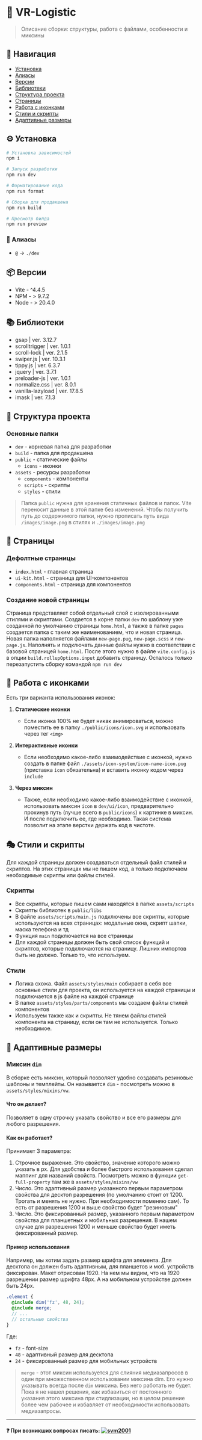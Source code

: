 # 🚀 VR-Logistic

> Описание сборки: структуры, работа с файлами, особенности и миксины

## 🔗 Навигация

- [Установка](#-установка)
- [Алиасы](#-алиасы)
- [Версии](#-версии)
- [Библиотеки](#-библиотеки)
- [Структура проекта](#-структура-проекта)
- [Страницы](#-страницы)
- [Работа с иконками](#-работа-с-иконками)
- [Стили и скрипты](#-стили-и-скрипты)
- [Адаптивные размеры](#-адаптивные-размеры)

## ⚙️ Установка

```bash
# Установка зависимостей
npm i

# Запуск разработки
npm run dev

# Форматирование кода
npm run format

# Сборка для продакшена
npm run build

# Просмотр билда
npm run preview
```

### 🔑 Алиасы

- `@` → `./dev`

## 📦 Версии

- Vite - ^4.4.5
- NPM - > 9.7.2
- Node - > 20.4.0

## 📚 Библиотеки

- gsap | ver. 3.12.7
- scrolltrigger | ver. 1.0.1
- scroll-lock | ver. 2.1.5
- swiper.js | ver. 10.3.1
- tippy.js | ver. 6.3.7
- jquery | ver. 3.7.1
- preloader-js | ver. 1.0.1
- normalize.css | ver. 8.0.1
- vanilla-lazyload | ver. 17.8.5
- imask | ver. 7.1.3

## 📁 Структура проекта

### Основные папки

- `dev` - корневая папка для разработки
- `build` - папка для продакшена
- `public` - статические файлы
  - `icons` - иконки
- `assets` - ресурсы разработки
  - `components` - компоненты
  - `scripts` - скрипты
  - `styles` - стили

> Папка `public` нужна для хранения статичных файлов и папок. Vite переносит данные в этой папке без изменений. Чтобы получить путь до содержимого папки, нужно прописать путь вида `/images/image.png` в стилях и `./images/image.png`

## 📃 Страницы

### Дефолтные страницы

- `index.html` - главная страница
- `ui-kit.html` - страница для UI-компонентов
- `components.html` - страница для компонентов

### Создание новой страницы

Страница представляет собой отдельный слой с изолированными стилями и скриптами. Создается в корне папки `dev` по шаблону уже созданной по умолчанию страницы `home.html`, а также в папке `pages` создается папка с таким же наименованием, что и новая страница. Новая папка наполняется файлами `new-page.pug`, `new-page.scss` и `new-page.js`. Наполнять и подключать данные файлы нужно в соответствии с базовой страницей `home.html`. После этого нужно в файле `vite.config.js` в опции `build.rollupOptions.input` добавить страницу. Осталось только перезапустить сборку командой `npm run dev`

## 🎨 Работа с иконками

Есть три варианта использования иконок:

1. **Статические иконки**
   - Если иконка 100% не будет никак анимироваться, можно поместить ее в папку `./public/icons/icon.svg` и использовать через тег `<img>`

2. **Интерактивные иконки**
   - Если необходимо какое-либо взаимодействие с иконкой, нужно создать в папке файл `./assets/icon-system/icon-name-icon.pug` (приставка ` icon ` обязательна) и вставить иконку кодом через `include`

3. **Через миксин**
   - Также, если необходимо какое-либо взаимодействие с иконкой, использовать миксин `icon` в `dev/ui/icon`, предварительно прокинув путь (лучше всего в `public/icons`) к картинке в миксин. И после подключить ее, где необходимо. Такая система позволит на этапе верстки держать код в чистоте.

## 🎭 Стили и скрипты

Для каждой страницы должен создаваться отдельный файл стилей и скриптов. На этих страницах мы не пишем код, а только подключаем необходимые скрипты или файлы стилей.

### Скрипты
- Все скрипты, которые пишем сами находятся в папке `assets/scripts`
- Скрипты библиотек в `public/libs`
- В файле `assets/scripts/main.js` подключены все скрипты, которые используются на всех страницах: модальные окна, скрипт шапки, маска телефона и тд
- Функция `main` подключается на все страницы
- Для каждой страницы должен быть свой список функций и скриптов, которые подключаются на страницу. Лишних импортов быть не должно. Только то, что используем.

### Стили
- Логика схожа. Файл `assets/styles/main` собирает в себя все основные стили для проекта, он используется на каждой страницы и подключается в js файле на каждой странице
- В папке `assets/styles/parts/components` мы создаем файлы стилей компонентов
- Используем также как и скрипты. Не тянем файлы стилей компонента на страницу, если он там не используется. Только необходимое.

## 📱 Адаптивные размеры

### Миксин `dim`

В сборке есть миксин, который позволяет удобно создавать резиновые шаблоны и темплейты. Он называется `dim` - посмотреть можно в `assets/styles/mixins/vw`.

#### Что он делает?

 Позволяет в одну строчку указать свойство и все его размеры для любого разрешения.

#### Как он работает?

Принимает 3 параметра:
1. Строчное выражение. Это свойство, значение которого можно указать в px. Для удобства и более быстрого использования сделал маппинг для названий свойств. Посмотреть можно в функции `get-full-property` там же в `assets/styles/mixins/vw`
2. Число. Это адаптивный размер указанного первым параметром свойства для десктоп разрешения (по умолчанию стоит от 1200. Трогать и менять не нужно. При необходимости поменяю сам). То есть от разрешения 1200 и выше свойство будет "резиновым"
3. Число. Это фиксированный размер, указанного первым параметром свойства для планшетных и мобильных разрешения. В нашем случае для разрешения 1200 и меньше свойство будет иметь фиксированный размер.

#### Пример использования

Например, мы хотим задать размер шрифта для элемента. Для десктопа он должен быть адаптивным, для планшетов и моб. устройств фиксирован. Макет отрисован 1920. На нем мы видим, что на 1920 разрешении размер шрифта 48px. А на мобильном устройстве должен быть 24px.

```scss
.element {
  @include dim('fz', 48, 24);
  @include merge;
  // ...
  // остальные свойства
}
```

Где:
- `fz` - font-size
- `48` - адаптивный размер для десктопа
- `24` - фиксированный размер для мобильных устройств

> `merge` - этот миксин используется для слияния медиазапросов в один при множественном использовании миксина dim. Его нужно указывать всегда после `dim` миксина. Без него работать не будет. Пока я не нашел решения, как избавиться от постоянного указания этого миксина при стидлизации, но в целом решение более чем рабочее и избавляет от необходимости использовать медиазапросы.

---

#### ❓ При возникших вопросах писать: [![svm2001](https://img.shields.io/badge/Telegram-2CA5E0?style=flat-square&logo=telegram&logoColor=white)](https://t.me/svm_2001) 

